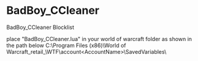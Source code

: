 # BadBoy_CCleaner
BadBoy_CCleaner Blocklist

place "BadBoy_CCleaner.lua" in your world of warcraft folder as shown in the path below
C:\Program Files (x86)\World of Warcraft\_retail_\WTF\account\<AccountName>\SavedVariables\
